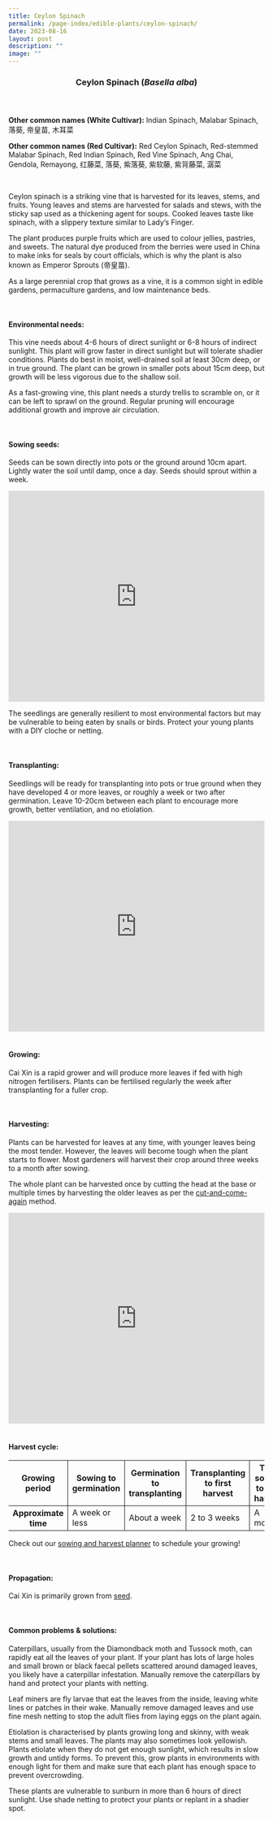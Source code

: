 ```yaml
---
title: Ceylon Spinach
permalink: /page-index/edible-plants/ceylon-spinach/
date: 2023-08-16
layout: post
description: ""
image: ""
---
```

<header> 
	<h3>Ceylon Spinach (<em>Basella alba</em>)</h3> 
</header> 
 
<section> 
	<p><strong>Other common names (White Cultivar):</strong> Indian Spinach, Malabar Spinach, 落葵, 帝皇苗, 木耳菜</p> 
	<p><strong>Other common names (Red Cultivar):</strong> Red Ceylon Spinach, Red-stemmed Malabar Spinach, Red Indian Spinach, Red Vine Spinach, Ang Chai, Gendola, Remayong, 红藤菜, 落葵, 紫落葵, 紫软藤, 紫背藤菜, 潺菜</p>
	<br> 
</section> 
 
<section> 
	<p>Ceylon spinach is a striking vine that is harvested for its leaves, stems, and fruits.  Young leaves and stems are harvested for salads and stews, with the sticky sap used as a thickening agent for soups. Cooked leaves taste like spinach, with a slippery texture similar to Lady’s Finger.</p>
	<p>The plant produces purple fruits which are used to colour jellies, pastries, and sweets. The natural dye produced from the berries were used in China to make inks for seals by court officials, which is why the plant is also known as Emperor Sprouts (帝皇苗).</p>
	<p>As a large perennial crop that grows as a vine, it is a common sight in edible gardens, permaculture gardens, and low maintenance beds.</p>
  <br> 
</section> 
 
<section> 
  <h4>Environmental needs:</h4> 
	<p>This vine needs about 4-6 hours of direct sunlight or 6-8 hours of indirect sunlight. This plant will grow faster in direct sunlight but will tolerate shadier conditions. Plants do best in moist, well-drained soil at least 30cm deep, or in true ground. The plant can be grown in smaller pots about 15cm deep, but growth will be less vigorous due to the shallow soil.</p>
	<p>As a fast-growing vine, this plant needs a sturdy trellis to scramble on, or it can be left to sprawl on the ground. Regular pruning will encourage additional growth and improve air circulation.</p> 
	<br> 
</section> 
 
<section> 
  <h4>Sowing seeds:</h4> 
		<p>Seeds can be sown directly into pots or the ground around 10cm apart. Lightly water the soil until damp, once a day. Seeds should sprout within a week.</p> 
		<iframe width="100%" height="415" src="https://www.youtube.com/embed/x7J87wY7U6s" title="YouTube video player" frameborder="0" allow="accelerometer; autoplay; clipboard-write; encrypted-media; gyroscope; picture-in-picture; web-share" allowfullscreen=""></iframe>	<br>
		<p>The seedlings are generally resilient to most environmental factors but may be vulnerable to being eaten by snails or birds. Protect your young plants with a DIY cloche or netting.</p>
	<br> 
</section> 
 
<section> 
  <h4>Transplanting:</h4> 
		<p>Seedlings will be ready for transplanting into pots or true ground when they have developed 4 or more leaves, or roughly a week or two after germination. Leave 10-20cm between each plant to encourage more growth, better ventilation, and no etiolation.</p> 
		<iframe allowfullscreen="" allow="accelerometer; autoplay; clipboard-write; encrypted-media; gyroscope; picture-in-picture; web-share" frameborder="0" title="YouTube video player" src="https://www.youtube.com/embed/lItBHYjyrKg" height="415" width="100%"></iframe><br>
	<br>
</section>
 
<section> 
  <h4>Growing:</h4> 
		<p>Cai Xin is a rapid grower and will produce more leaves if fed with high nitrogen fertilisers. Plants can be fertilised regularly the week after transplanting for a fuller crop.</p> 
	<br> 
</section> 
 
<section> 
  <h4>Harvesting:</h4> 
		<p>Plants can be harvested for leaves at any time, with younger leaves being the most tender. However, the leaves will become tough when the plant starts to flower. Most gardeners will harvest their crop around three weeks to a month after sowing.</p> 
		<p>The whole plant can be harvested once by cutting the head at the base or multiple times by harvesting the older leaves as per the <a href="https://staging.dmhtu0pi4p9u7.amplifyapp.com/page-index/horticulture-techniques/cut-and-come-again/">cut-and-come-again</a> method.</p> 
		<iframe allowfullscreen="" allow="accelerometer; autoplay; clipboard-write; encrypted-media; gyroscope; picture-in-picture; web-share" frameborder="0" title="YouTube video player" src="https://www.youtube.com/embed/f_Uoug7ZSeg" height="415" width="100%"></iframe><br>
	<br>
</section> 
 
<section> 
	<h4>Harvest cycle:</h4> 
  <table> 
    <thead> 
      <tr> 
        <th style="border-bottom:0px; border-right:solid 1px;">Growing period</th> 
        <th style="border-bottom:0px; border-right:solid 1px;">Sowing to germination</th> 
        <th style="border-bottom:0px; border-right:solid 1px;">Germination to transplanting</th> 
        <th style="border-bottom:0px; border-right:solid 1px;">Transplanting to first harvest</th> 
        <th style="border-bottom:0px; border-left:solid 1px;">Total sowing to first harvest</th> 
      </tr> 
    </thead> 
    <tbody> 
      <tr> 
        <th style="border-right:solid 1px;">Approximate time</th> 
        <td style="border-right:solid 1px;">A week or less</td> 
        <td style="border-right:solid 1px;">About a week</td> 
        <td style="border-right:solid 1px;">2 to 3 weeks</td> 
        <td style="border-left:solid 1px;">A month</td> 
      </tr> 
    </tbody> 
  </table> 
		 <p>Check out our&nbsp;<a href="(https://staging.dmhtu0pi4p9u7.amplifyapp.com/digital-tools/sowing-planner/)">sowing and harvest planner</a>&nbsp;to schedule your growing!</p> 
	<br> 
</section> 
 
<section> 
  <h4>Propagation:</h4> 
		<p>Cai Xin is primarily grown from <a href="https://staging.dmhtu0pi4p9u7.amplifyapp.com/page-index/horticulture-techniques/propagatingseed/">seed</a>.</p> 
	<br> 
</section> 
 
<section> 
  <h4>Common problems &amp; solutions:</h4> 
		<p>Caterpillars, usually from the Diamondback moth and Tussock moth, can rapidly eat all the leaves of your plant. If your plant has lots of large holes and small brown or black faecal pellets scattered around damaged leaves, you likely have a caterpillar infestation. Manually remove the caterpillars by hand and protect your plants with netting.</p>
		<p>Leaf miners are fly larvae that eat the leaves from the inside, leaving white lines or patches in their wake. Manually remove damaged leaves and use fine mesh netting to stop the adult flies from laying eggs on the plant again.</p>
		<p>Etiolation is characterised by plants growing long and skinny, with weak stems and small leaves. The plants may also sometimes look yellowish. Plants etiolate when they do not get enough sunlight, which results in slow growth and untidy forms. To prevent this, grow plants in environments with enough light for them and make sure that each plant has enough space to prevent overcrowding.</p>
		<p>These plants are vulnerable to sunburn in more than 6 hours of direct sunlight. Use shade netting to protect your plants or replant in a shadier spot.</p>
	<br> 
</section>